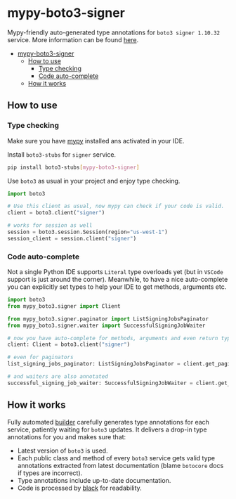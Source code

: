 # mypy-boto3-signer

Mypy-friendly auto-generated type annotations for `boto3 signer 1.10.32` service.
More information can be found [here](https://github.com/vemel/mypy_boto3).

- [mypy-boto3-signer](#mypy-boto3-signer)
  - [How to use](#how-to-use)
    - [Type checking](#type-checking)
    - [Code auto-complete](#code-auto-complete)
  - [How it works](#how-it-works)

## How to use

### Type checking

Make sure you have [mypy](https://github.com/python/mypy) installed ans activated in your IDE.

Install `boto3-stubs` for `signer` service.

```bash
pip install boto3-stubs[mypy-boto3-signer]
```

Use `boto3` as usual in your project and enjoy type checking.

```python
import boto3

# Use this client as usual, now mypy can check if your code is valid.
client = boto3.client("signer")

# works for session as well
session = boto3.session.Session(region="us-west-1")
session_client = session.client("signer")

```

### Code auto-complete

Not a single Python IDE supports `Literal` type overloads yet (but in `VSCode` support is just around the corner).
Meanwhile, to have a nice auto-complete you can explicitly set types to help your IDE to get methods, arguments etc.

```python
import boto3
from mypy_boto3.signer import Client

from mypy_boto3.signer.paginator import ListSigningJobsPaginator
from mypy_boto3.signer.waiter import SuccessfulSigningJobWaiter

# now you have auto-complete for methods, arguments and even return types
client: Client = boto3.client("signer")

# even for paginators
list_signing_jobs_paginator: ListSigningJobsPaginator = client.get_paginator("list_signing_jobs")

# and waiters are also annotated
successful_signing_job_waiter: SuccessfulSigningJobWaiter = client.get_waiter("successful_signing_job")
```

## How it works

Fully automated [builder](https://github.com/vemel/mypy_boto3) carefully generates
type annotations for each service, patiently waiting for `boto3` updates. It delivers
a drop-in type annotations for you and makes sure that:

- Latest version of `boto3` is used.
- Each public class and method of every `boto3` service gets valid type annotations
  extracted from latest documentation (blame `botocore` docs if types are incorrect).
- Type annotations include up-to-date documentation.
- Code is processed by [black](https://github.com/psf/black) for readability.